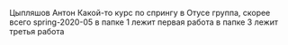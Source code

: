 Цыпляшов Антон
Какой-то курс по спрингу в Отусе
группа, скорее всего spring-2020-05
в папке 1 лежит первая работа
в папке 3 лежит третья работа
